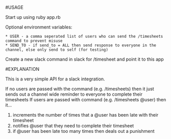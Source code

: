 #USAGE

Start up using ruby app.rb

Optional environment variables:

    * USER - a comma seperated list of users who can send the /timesheets command to prevent misuse
    * SEND_TO - if send_to = ALL then send response to everyone in the channel, else only send to self (for testing)
    
Create a new slack command in slack for /timesheet and point it to this app

#EXPLANATION

This is a very simple API for a slack integration. 

If no users are passed with the command (e.g. /timesheets) then it just sends out a channel wide reminder to everyone to complete their timesheets
If users are passed with command (e.g. /timesheets @user) then it...

1. increments the number of times that a @user has been late with their timesheet
1. notifies @user that they need to complete their timesheet
1. if @user has been late too many times then deals out a punishment
